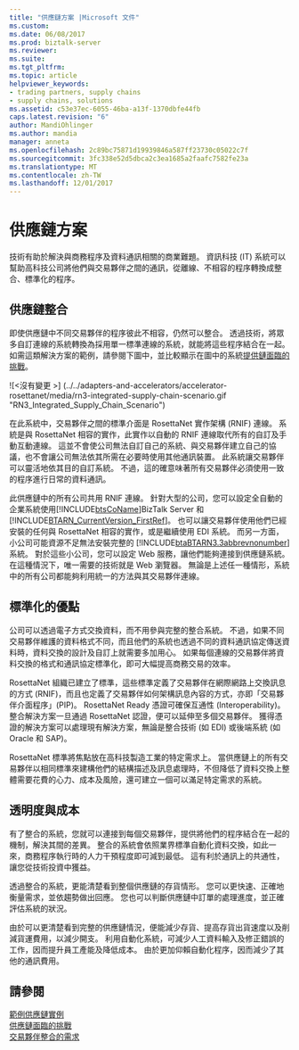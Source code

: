 ```yaml
---
title: "供應鏈方案 |Microsoft 文件"
ms.custom: 
ms.date: 06/08/2017
ms.prod: biztalk-server
ms.reviewer: 
ms.suite: 
ms.tgt_pltfrm: 
ms.topic: article
helpviewer_keywords:
- trading partners, supply chains
- supply chains, solutions
ms.assetid: c53e37ec-6055-46ba-a13f-1370dbfe44fb
caps.latest.revision: "6"
author: MandiOhlinger
ms.author: mandia
manager: anneta
ms.openlocfilehash: 2c89bc75871d19939846a587ff23730c05022c7f
ms.sourcegitcommit: 3fc338e52d5dbca2c3ea1685a2faafc7582fe23a
ms.translationtype: MT
ms.contentlocale: zh-TW
ms.lasthandoff: 12/01/2017
---
```

# <a name="the-supply-chain-solution"></a>供應鏈方案
技術有助於解決與商務程序及資料通訊相關的商業難題。 資訊科技 (IT) 系統可以幫助高科技公司將他們與交易夥伴之間的通訊，從離線、不相容的程序轉換成整合、標準化的程序。  
  
## <a name="supply-chain-integration"></a>供應鏈整合  
 即使供應鏈中不同交易夥伴的程序彼此不相容，仍然可以整合。 透過技術，將眾多自訂連線的系統轉換為採用單一標準連線的系統，就能將這些程序結合在一起。 如需這類解決方案的範例，請參閱下圖中，並比較顯示在圖中的系統[提供鏈面臨的挑戰](../../adapters-and-accelerators/accelerator-rosettanet/the-supply-chain-challenge.md)。  
  
 ![&#60;沒有變更 &#62;] (../../adapters-and-accelerators/accelerator-rosettanet/media/rn3-integrated-supply-chain-scenario.gif "RN3_Integrated_Supply_Chain_Scenario")  
  
 在此系統中，交易夥伴之間的標準介面是 RosettaNet 實作架構 (RNIF) 連線。 系統是與 RosettaNet 相容的實作，此實作以自動的 RNIF 連線取代所有的自訂及手動互動連線。 這並不會使公司無法自訂自己的系統、與交易夥伴建立自己的協議，也不會讓公司無法依其所需在必要時使用其他通訊裝置。 此系統讓交易夥伴可以靈活地依其目的自訂系統。 不過，這的確意味著所有交易夥伴必須使用一致的程序進行日常的資料通訊。  
  
 此供應鏈中的所有公司共用 RNIF 連線。 針對大型的公司，您可以設定全自動的企業系統使用[!INCLUDE[btsCoName](../../includes/btsconame-md.md)]BizTalk Server 和[!INCLUDE[BTARN_CurrentVersion_FirstRef](../../includes/btarn-currentversion-firstref-md.md)]。 也可以讓交易夥伴使用他們已經安裝的任何與 RosettaNet 相容的實作，或是繼續使用 EDI 系統。 而另一方面，小公司可能資源不足無法安裝完整的 [!INCLUDE[btaBTARN3.3abbrevnonumber](../../includes/btabtarn3-3abbrevnonumber-md.md)] 系統。 對於這些小公司，您可以設定 Web 服務，讓他們能夠連接到供應鏈系統。 在這種情況下，唯一需要的技術就是 Web 瀏覽器。 無論是上述任一種情形，系統中的所有公司都能夠利用統一的方法與其交易夥伴連線。  
  
## <a name="the-benefits-of-standardization"></a>標準化的優點  
 公司可以透過電子方式交換資料，而不用參與完整的整合系統。 不過，如果不同交易夥伴維護的資料格式不同，而且他們的系統也透過不同的資料通訊協定傳送資料時，資料交換的設計及自訂上就需要多加用心。 如果每個連線的交易夥伴將資料交換的格式和通訊協定標準化，即可大幅提高商務交易的效率。  
  
 RosettaNet 組織已建立了標準，這些標準定義了交易夥伴在網際網路上交換訊息的方式 (RNIF)，而且也定義了交易夥伴如何架構訊息內容的方式，亦即「交易夥伴介面程序」(PIP)。 RosettaNet Ready 憑證可確保互通性 (Interoperability)。 整合解決方案一旦通過 RosettaNet 認證，便可以延伸至多個交易夥伴。 獲得憑證的解決方案可以處理現有解決方案，無論是整合技術 (如 EDI) 或後端系統 (如 Oracle 和 SAP)。  
  
 RosettaNet 標準將焦點放在高科技製造工業的特定需求上。 當供應鏈上的所有交易夥伴以相同標準來建構他們的結構描述及訊息處理時，不但降低了資料交換上整體需要花費的心力、成本及風險，還可建立一個可以滿足特定需求的系統。  
  
## <a name="visibility-and-cost"></a>透明度與成本  
 有了整合的系統，您就可以連接到每個交易夥伴，提供將他們的程序結合在一起的機制，解決其間的差異。 整合的系統會依照業界標準自動化資料交換，如此一來，商務程序執行時的人力干預程度即可減到最低。 這有利於通訊上的共通性，讓您從技術投資中獲益。  
  
 透過整合的系統，更能清楚看到整個供應鏈的存貨情形。 您可以更快速、正確地衡量需求，並依趨勢做出回應。 您也可以判斷供應鏈中訂單的處理進度，並正確評估系統的狀況。  
  
 由於可以更清楚看到完整的供應鏈情況，便能減少存貨、提高存貨出貨速度以及削減貨運費用，以減少開支。 利用自動化系統，可減少人工資料輸入及修正錯誤的工作，因而提升員工產能及降低成本。 由於更加仰賴自動化程序，因而減少了其他的通訊費用。  
  
## <a name="see-also"></a>請參閱  
 [範例供應鏈實例](../../adapters-and-accelerators/accelerator-rosettanet/sample-supply-chain-scenario.md)   
 [供應鏈面臨的挑戰](../../adapters-and-accelerators/accelerator-rosettanet/the-supply-chain-challenge.md)   
 [交易夥伴整合的需求](../../adapters-and-accelerators/accelerator-rosettanet/the-need-for-trading-partner-integration.md)